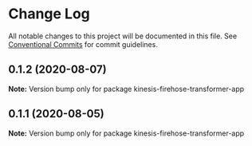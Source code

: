 # Change Log

All notable changes to this project will be documented in this file.
See [Conventional Commits](https://conventionalcommits.org) for commit guidelines.

## 0.1.2 (2020-08-07)

**Note:** Version bump only for package kinesis-firehose-transformer-app





## 0.1.1 (2020-08-05)

**Note:** Version bump only for package kinesis-firehose-transformer-app
